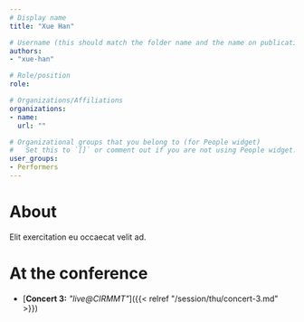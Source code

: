 ```yaml
---
# Display name
title: "Xue Han"

# Username (this should match the folder name and the name on publications)
authors:
- "xue-han"

# Role/position
role:

# Organizations/Affiliations
organizations:
- name: 
  url: ""

# Organizational groups that you belong to (for People widget)
#   Set this to `[]` or comment out if you are not using People widget.
user_groups:
- Performers
---
```


# About

Elit exercitation eu occaecat velit ad.

# At the conference

- [**Concert 3:** *"live@CIRMMT"*]({{< relref "/session/thu/concert-3.md" >}})
